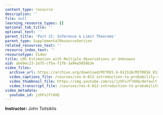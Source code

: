 ```yaml
---
content_type: resource
description: ''
file: null
learning_resource_types: []
optional_tab_title: ''
optional_text: ''
parent_title: 'Part II: Inference & Limit Theorems'
parent_type: SupplementalResourceSection
related_resources_text: ''
resource_index_text: ''
resourcetype: Video
title: LMS Estimation with Multiple Observations or Unknowns
uid: abe9ec23-2e75-cf5a-f1fb-3a94a5058b3e
video_files:
  archive_url: https://archive.org/download/MITRES.6-012S18/MITRES6_012S18_L16-07_300k.mp4
  video_captions_file: /courses/res-6-012-introduction-to-probability-spring-2018/9b6f4dcfe82058cca41a33bd36505256_jzhFxJflHXQ.vtt
  video_thumbnail_file: https://img.youtube.com/vi/jzhFxJflHXQ/default.jpg
  video_transcript_file: /courses/res-6-012-introduction-to-probability-spring-2018/95e81a95b7a40b8db25ecb08ba1545fa_jzhFxJflHXQ.pdf
video_metadata:
  youtube_id: jzhFxJflHXQ
---
```


**Instructor:** John Tsitsiklis
